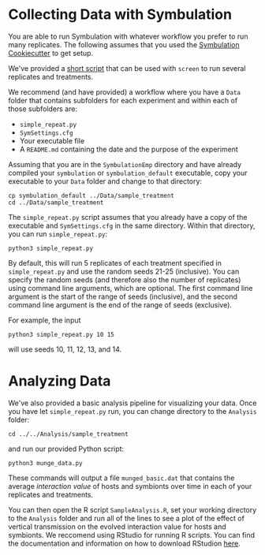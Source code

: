 # Collecting Data with Symbulation 
You are able to run Symbulation with whatever workflow you prefer to run many replicates. 
The following assumes that you used the [Symbulation Cookiecutter](https://github.com/anyaevostinar/SymbulationProjectTemplate) to get setup.

We've provided a [short script](https://github.com/anyaevostinar/SymbulationProjectTemplate/blob/main/%7B%7Bcookiecutter.project_name%7D%7D/Data/sample_treatment/simple_repeat.py) that can be used with `screen` to run several replicates and treatments.

We recommend (and have provided) a workflow where you have a `Data` folder that contains subfolders for each experiment and within each of those subfolders are:

- `simple_repeat.py`
- `SymSettings.cfg`
- Your executable file
- A `README.md` containing the date and the purpose of the experiment

Assuming that you are in the `SymbulationEmp` directory and have already compiled your `symbulation` or `symbulation_default` executable, copy your executable to your `Data` folder and change to that directory:

```
cp symbulation_default ../Data/sample_treatment
cd ../Data/sample_treatment
```

The `simple_repeat.py` script assumes that you already have a copy of the executable and `SymSettings.cfg` in the same directory. 
Within that directory, you can run `simple_repeat.py`:
```
python3 simple_repeat.py
```

By default, this will run 5 replicates of each treatment specified in `simple_repeat.py` and use the random seeds 21-25 (inclusive). 
You can specify the random seeds (and therefore also the number of replicates) using command line arguments, which are optional. 
The first command line argument is the start of the range of seeds (inclusive), and the second command line argument is the end of the range of seeds (exclusive). 

For example, the input
```shell
python3 simple_repeat.py 10 15
```
will use seeds 10, 11, 12, 13, and 14. 

# Analyzing Data
We've also provided a basic analysis pipeline for visualizing your data.
Once you have let `simple_repeat.py` run, you can change directory to the `Analysis` folder:

```
cd ../../Analysis/sample_treatment
```

and run our provided Python script:
```
python3 munge_data.py
```

These commands will output a file `munged_basic.dat` that contains the average *interaction value* of hosts and symbionts over time in each of your replicates and treatments.

You can then open the R script `SampleAnalysis.R`, set your working directory to the `Analysis` folder and run all of the lines to see a plot of the effect of vertical transmission on the evolved interaction value for hosts and symbionts. We reccomend using RStudio for running R scripts. You can find the documentation and information on how to download RStudion [here](https://docs.rstudio.com/). 